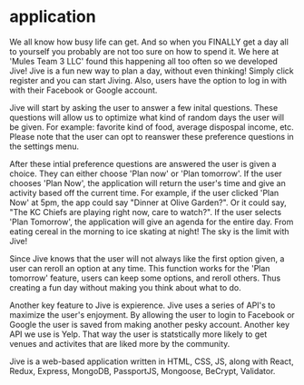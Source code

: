 # application

We all know how busy life can get. And so when you FINALLY get a day all to yourself you probably are not too sure on how to spend it. We here at 'Mules Team 3 LLC' found this happening all too often so we developed Jive! Jive is a fun new way to plan a day, without even thinking! Simply click register and you can start Jiving. Also, users have the option to log in with with their Facebook or Google account.

Jive will start by asking the user to answer a few inital questions. These questions will allow us to optimize what kind of random days the user will be given. For example: favorite kind of food, average dispospal income, etc. Please note that the user can opt to reanswer these preference questions in the settings menu. 

After these intial preference questions are answered the user is given a choice. They can either choose 'Plan now' or 'Plan tomorrow'. If the user chooses 'Plan Now', the application will return the user's time and give an activity based off the current time. For example, if the user clicked 'Plan Now' at 5pm, the app could say "Dinner at Olive Garden?". Or it could say, "The KC Chiefs are playing right now, care to watch?". If the user selects 'Plan Tomorrow', the application will give an agenda for the entire day. From eating cereal in the morning to ice skating at night! The sky is the limit with Jive!

Since Jive knows that the user will not always like the first option given, a user can reroll an option at any time. This function works for the 'Plan tomorrow' feature, users can keep some options, and reroll others. Thus creating a fun day without making you think about what to do. 

Another key feature to Jive is expierence. Jive uses a series of API's to maximize the user's enjoyment. By allowing the user to login to Facebook or Google the user is saved from making another pesky account. Another key API we use is Yelp. That way the user is statstically more likely to get venues and activites that are liked more by the community. 

Jive is a web-based application written in HTML, CSS, JS, along with React, Redux, Express, MongoDB, PassportJS, Mongoose, BeCrypt, Validator. 
